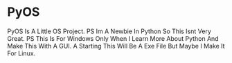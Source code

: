 # PyOS
PyOS Is A Little OS Project. PS Im A Newbie In Python So This Isnt Very Great. PS This Is For Windows Only When I Learn More About Python And Make This With A GUI. A Starting This Will Be A Exe File But Maybe I Make It For Linux. 
